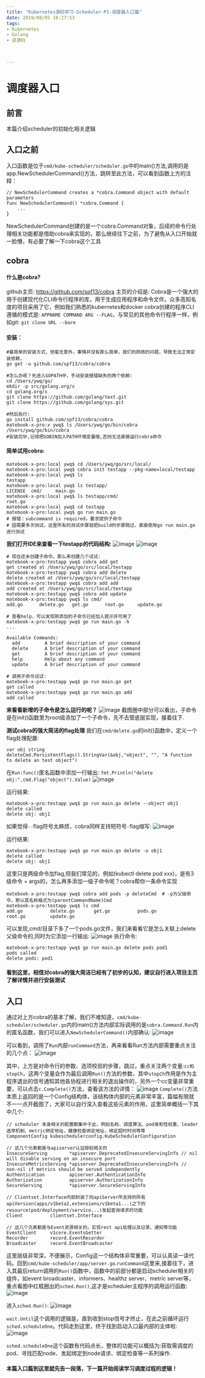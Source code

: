 ```yaml
---
title: "Kubernetes源码学习-Scheduler-P1-调度器入口篇"
date: 2019/08/05 16:27:53
tags: 
- Kubernetes
- Golang
- 读源码



---
```


## 

# 调度器入口

## 前言
本篇介绍scheduler的初始化相关逻辑

## 入口之前
入口函数是位于`cmd/kube-scheduler/scheduler.go`中的main()方法,调用的是app.NewSchedulerCommand()方法，跳转至此方法，可以看到函数上方的注释：

```
// NewSchedulerCommand creates a *cobra.Command object with default parameters
func NewSchedulerCommand() *cobra.Command {
    ...
}
```
NewSchedulerCommand创建的是一个cobra.Command对象，后续的命令行处理相关功能都是借助cobra来实现的，那么继续往下之前，为了避免从入口开始就一脸懵，有必要了解一下cobra这个工具

## cobra
#### 什么是cobra?
github主页: https://github.com/spf13/cobra
主页的介绍是: Cobra是一个强大的用于创建现代化CLI命令行程序的库，用于生成应用程序和命令文件。众多高知名度的项目采用了它，例如我们熟悉的kubernetes和docker
cobra创建的程序CLI遵循的模式是: `APPNAME COMMAND ARG --FLAG`，与常见的其他命令行程序一样，例如git: `git clone URL --bare`

#### 安装：

```
#最简单的安装方式，但毫无意外，事情并没有那么简单，我们的网络的问题，导致无法正常安装依赖，
go get -u github.com/spf13/cobra/cobra

#怎么办呢？先进入GOPATH中，手动安装报错缺失的两个依赖:
cd /Users/ywq/go/
mkdir -p src/golang.org/x
cd golang.org/x
git clone https://github.com/golang/text.git
git clone https://github.com/golang/sys.git

#然后执行:
go install github.com/spf13/cobra/cobra
matebook-x-pro:x ywq$ ls /Users/ywq/go/bin/cobra
/Users/ywq/go/bin/cobra
#安装完毕,记得把GOBIN加入PATH环境变量哦,否则无法直接运行cobra命令
```

#### 简单试用cobra:
```
matebook-x-pro:local ywq$ cd /Users/ywq/go/src/local/
matebook-x-pro:local ywq$ cobra init testapp --pkg-name=local/testapp
matebook-x-pro:local ywq$ ls
testapp
matebook-x-pro:local ywq$ ls testapp/
LICENSE  cmd/     main.go
matebook-x-pro:local ywq$ ls testapp/cmd/
root.go
matebook-x-pro:local ywq$ cd testapp
matebook-x-pro:local ywq$ go run main.go 
# 报错：subcommand is required，要求提供子命令
# 因需要多次测试，这里所有的测试步骤就把build的步骤跳过，直接使用go run main.go进行测试
```
**我们打开IDE来查看一下testapp的代码结构:**
![image](http://pwh8f9az4.bkt.clouddn.com/cobra1.jpg)
![image](http://pwh8f9az4.bkt.clouddn.com/cobra2.jpg)

```
# 现在还未创建子命令，那么来创建几个试试:
matebook-x-pro:testapp ywq$ cobra add get
get created at /Users/ywq/go/src/local/testapp
matebook-x-pro:testapp ywq$ cobra add delete
delete created at /Users/ywq/go/src/local/testapp
matebook-x-pro:testapp ywq$ cobra add add
add created at /Users/ywq/go/src/local/testapp
matebook-x-pro:testapp ywq$ cobra add update
matebook-x-pro:testapp ywq$ ls cmd/
add.go		delete.go	get.go		root.go		update.go

# 查看help，可以发现刚添加的子命令已经加入提示并可用了
matebook-x-pro:testapp ywq$ go run main.go -h
...

Available Commands:
  add         A brief description of your command
  delete      A brief description of your command
  get         A brief description of your command
  help        Help about any command
  update      A brief description of your command

# 调用子命令试试:
matebook-x-pro:testapp ywq$ go run main.go get
get called
matebook-x-pro:testapp ywq$ go run main.go add
add called
```

**来看看新增的子命令是怎么运行的呢？**
![image](http://pwh8f9az4.bkt.clouddn.com/cobra3.jpg)
截图圈中部分可以看出，子命令是在init()函数里为root级添加了一个子命令，先不去管底层实现，接着往下.

**测试cobra的强大简洁的flag处理**
我们在`cmd/delete.go`的init()函数中，定义一个flag处理配置:
```
var obj string
deleteCmd.PersistentFlags().StringVar(&obj,"object", "", "A function to delete an test object")
```
在`Run:func()`匿名函数中添加一行输出:
`fmt.Println("delete obj:",cmd.Flag("object").Value)`
![image](http://pwh8f9az4.bkt.clouddn.com/cobra4.jpg)

运行结果:

```
matebook-x-pro:testapp ywq$ go run main.go delete --object obj1
delete called
delete obj: obj1

```
如果觉得`--`flag符号太麻烦，cobra同样支持短符号`-`flag缩写:
![image](http://pwh8f9az4.bkt.clouddn.com/cobra5.jpg)

运行结果:

```
matebook-x-pro:testapp ywq$ go run main.go delete -o obj1
delete called
delete obj: obj1

```

这里只是两级命令加flag,但我们常见的，例如(kubectl delete pod xxx)，是有3级命令 + args的，怎么再多添加一级子命令呢？cobra帮你一条命令实现

```
matebook-x-pro:testapp ywq$ cobra add pods -p deleteCmd  # -p为父级命令，默认其名称格式为(parentCommandName)Cmd
matebook-x-pro:testapp ywq$ ls cmd
add.go          delete.go       get.go          pods.go         root.go         update.go

```
可以发现,cmd/目录下多了一个pods.go文件，我们来看看它是怎么关联上delete父级命令的,同时为它添加一行输出:
![image](http://pwh8f9az4.bkt.clouddn.com/cobra6.jpg)
执行命令:

```
matebook-x-pro:testapp ywq$ go run main.go delete pods pod1
pods called
delete pods: pod1

```

#### 看到这里，相信对cobra的强大简洁已经有了初步的认知，建议自行进入项目主页了解详情并进行安装测试

## 入口
通过对上方cobra的基本了解，我们不难知道，`cmd/kube-scheduler/scheduler.go`内的main()方法内部实际调用的是`cobra.Command.Run`内的匿名函数，我们可以进入`NewSchedulerCommand()`内部确认:
![image](http://pwh8f9az4.bkt.clouddn.com/main1.jpg)

可以看到，调用了`Run`内部`runCommand`方法，再来看看Run方法内部需要重点关注的几个点：
![image](http://pwh8f9az4.bkt.clouddn.com/runCommand.jpg)

其中，上方是对命令行的参数、选项校验的步骤，跳过，重点关注两个变量:`cc和stopCh`，这两个变量会作为最后调用`Run()`方法的参数，其中`stopCh`作用是作为主程序退出的信号通知其他各协程进行相关的退出操作的，另外一个cc变量非常重要，可以点击`c.Complete()`方法，查看该方法的详情：
![image](http://pwh8f9az4.bkt.clouddn.com/runCommand.jpg)
`Complete()`方法本质上返回的是一个Config结构体，该结构体内部的元素非常丰富，篇幅有限就不一一点开截图了，大家可以自行深入查看这些元素的作用，这里简单概括一下其中几个:

```
// scheduler 本身相关的配置都集中于此，例如名称、调度算法、pod亲和性权重、leader选举机制、metric绑定地址，健康检查绑定地址，绑定超时时间等等
ComponentConfig kubeschedulerconfig.KubeSchedulerConfiguration

// 这几个元素都是与apiserver认证授权相关的
InsecureServing        *apiserver.DeprecatedInsecureServingInfo // nil will disable serving on an insecure port
InsecureMetricsServing *apiserver.DeprecatedInsecureServingInfo // non-nil if metrics should be served independently
Authentication         apiserver.AuthenticationInfo
Authorization          apiserver.AuthorizationInfo
SecureServing          *apiserver.SecureServingInfo

// Clientset.Interface内部封装了向apiServer所支持的所有apiVersion(apps/v1beta2,extensions/v1beta1...)之下的resource(pod/deployment/service...)发起查询请求的功能
Client          clientset.Interface

// 这几个元素都是与Event资源相关的，实现rest api处理以及记录、通知等功能
EventClient     v1core.EventsGetter
Recorder        record.EventRecorder
Broadcaster     record.EventBroadcaster
```
这里层级非常深，不便展示，Config这一个结构体非常重要，可以认真读一读代码。回到`cmd/kube-scheduler/app/server.go`.`runCommand`这里来,接着往下，进入其最后return调用的`Run()`函数中，函数中的前部分都是启动scheduler相关的组件，如event broadcaster、informers、healthz server、metric server等，重点看图中红框圈出的`sched.Run()`,这才是scheduler主程序的调用运行函数:
![image](http://pwh8f9az4.bkt.clouddn.com/Run.jpg)

进入`sched.Run()`:
![image](http://pwh8f9az4.bkt.clouddn.com/scheRun.jpg)

`wait.Until`这个调用的逻辑是，直到收到stop信号才终止，在此之前循环运行`sched.scheduleOne`。代码走到这里，终于找到启动入口最内部的主体啦:
![image](http://pwh8f9az4.bkt.clouddn.com/scheduleOne.jpg)

`sched.scheduleOne`这个函数有代码点长，整体的功能可以概括为:获取需调度的pod、寻找匹配node、发起绑定到node请求、绑定检查等一系列操作.

#### 本篇入口篇到这里就先告一段落，下一篇开始阅读学习调度过程的逻辑！
